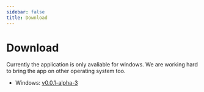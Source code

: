 ```yaml
---
sidebar: false
title: Download
---
```


# Download

Currently the application is only avaliable for windows. We are working hard to bring the app on other operating system too.

* Windows: [v0.0.1-alpha-3](download/windows/thermalsetup-0.0.1-alpha.3.exe)